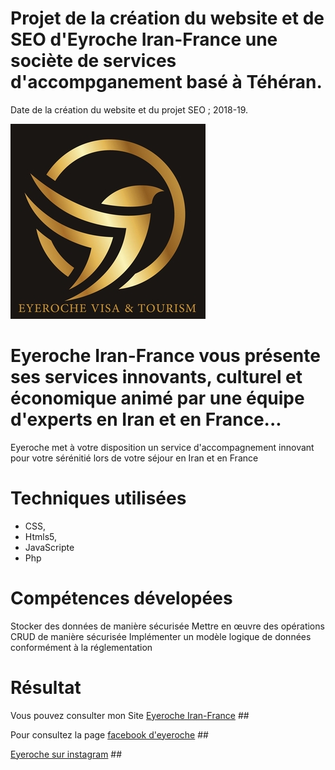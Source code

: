 # Projet de la création du website et de SEO d'Eyroche Iran-France une sociète de services d'accompganement basé à Téhéran.

Date de la création du website et du projet SEO ; 2018-19.

![](https://github.com/Av-code80/Eyeroche/blob/master/logo.jpg)

# Eyeroche Iran-France vous présente ses services innovants, culturel et économique animé par une équipe d'experts en Iran et en France... 
Eyeroche met à votre disposition un service d'accompagnement innovant pour votre sérénitié lors de votre séjour en Iran et en France


# Techniques utilisées

* CSS,
* Htmls5,
* JavaScripte
* Php

# Compétences dévelopées

Stocker des données de manière sécurisée
Mettre en œuvre des opérations CRUD de manière sécurisée
Implémenter un modèle logique de données conformément à la réglementation

# Résultat 

Vous pouvez consulter mon Site [Eyeroche Iran-France](https://github.com/Av-code80/Eyeroche/blob/master/site.eyroche.jpg) ##

Pour consultez la page [facebook d'eyeroche](https://www.facebook.com/eyroche.irfr.1) ##

[Eyeroche sur instagram]() ##


